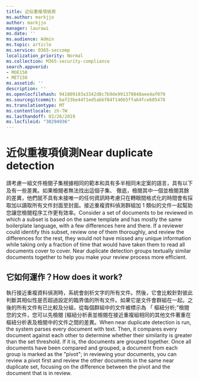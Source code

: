 ```yaml
---
title: 近似重複項偵測
ms.author: markjjo
author: markjjo
manager: laurawi
ms.date: ''
ms.audience: Admin
ms.topic: article
ms.service: O365-seccomp
localization_priority: Normal
ms.collection: M365-security-compliance
search.appverid:
- MOE150
- MET150
ms.assetid: ''
description: ''
ms.openlocfilehash: 941809193a3342d8c7b9de991370848aee4af070
ms.sourcegitcommit: baf23be44f1ed5abbf84f140b5ffa64fce605478
ms.translationtype: MT
ms.contentlocale: zh-TW
ms.lasthandoff: 02/26/2019
ms.locfileid: "30294936"
---
```

# <a name="near-duplicate-detection"></a><span data-ttu-id="5fbb2-102">近似重複項偵測</span><span class="sxs-lookup"><span data-stu-id="5fbb2-102">Near duplicate detection</span></span>

<span data-ttu-id="5fbb2-p101">請考慮一組文件檢閱子集根據相同的範本和具有多半相同未定案的語言，具有以下及有一些差異。如果檢閱者無法找出這個子集、 徹底，檢閱其中一個並檢閱其餘的差異，他們就不具有未接唯一的任何資訊時考慮只在轉眼間格式化的時間會有採取加以讀取所有文件封面至封面。接近重複資料偵測群組加 1 類似的文件一起幫助您讓您檢閱程序工作更有效率。</span><span class="sxs-lookup"><span data-stu-id="5fbb2-p101">Consider a set of documents to be reviewed in which a subset is based on the same template and has mostly the same boilerplate language, with a few differences here and there. If a reviewer could identify this subset, review one of them thoroughly, and review the differences for the rest, they would not have missed any unique information while taking only a fraction of time that would have taken them to read all documents cover to cover. Near duplicate detection groups textually similar documents together to help you make your review process more efficient.</span></span>

## <a name="how-does-it-work"></a><span data-ttu-id="5fbb2-106">它如何運作？</span><span class="sxs-lookup"><span data-stu-id="5fbb2-106">How does it work?</span></span>

<span data-ttu-id="5fbb2-p102">執行接近重複資料偵測時，系統會剖析文字的所有文件。然後，它會比較針對彼此判斷其相似性是否超過設定的臨界值的所有文件。如果它是文件會群組在一起。之後的所有文件有已比較及分組，從每個群組中的文件被標示為 「 樞紐分析;"檢閱您的文件，您可以先檢閱 [樞紐分析表並檢閱在接近重複組相同的其他文件著重在樞紐分析表及檢閱中的文件之間的差異。</span><span class="sxs-lookup"><span data-stu-id="5fbb2-p102">When near duplicate detection is run, the system parses every document with text. Then, it compares every document against each other to determine whether their similarity is greater than the set threshold. If it is, the documents are grouped together. Once all documents have been compared and grouped, a document from each group is marked as the "pivot"; in reviewing your documents, you can review a pivot first and review the other documents in the same near duplicate set, focusing on the difference between the pivot and the document that is in review.</span></span>